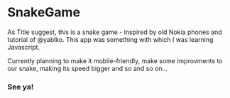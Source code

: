 # SnakeGame
As Title suggest, this is a snake game - inspired by old Nokia phones and tutorial of @yablko. This app was something with which I was learning Javascript.

Currently planning to make it mobile-friendly, make some improvments to our snake, making its speed bigger and so and so on...

### See ya!
